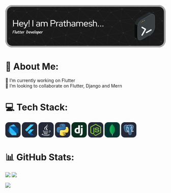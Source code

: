 ![Header](./github-header-image.png)

# 💫 About Me:
🔭 I’m currently working on Flutter<br>👯 I’m looking to collaborate on Flutter, Django and Mern<br>


# 💻 Tech Stack:
<a href="https://dart.dev"><img src="https://github.com/tandpfun/skill-icons/blob/main/icons/Dart-Dark.svg"
        width="48"></a> <a href="https://flutter.dev"><img
        src="https://github.com/tandpfun/skill-icons/blob/main/icons/Flutter-Dark.svg" width="48"></a>
<a href="https://java.com"><img src="https://github.com/tandpfun/skill-icons/blob/main/icons/Java-Dark.svg"
        width="48"></a> <a href="https://python.com"><img
        src="https://github.com/tandpfun/skill-icons/blob/main/icons/Python-Dark.svg" width="48"></a> 
<a href="https://djangoproject.com"><img src="https://github.com/tandpfun/skill-icons/blob/main/icons/Django.svg"
        width="48"></a> <a href="https://nodejs.org"><img
        src="https://github.com/tandpfun/skill-icons/blob/main/icons/NodeJS-Dark.svg" width="48"></a> 
<a href="https://MongoDB.com"><img src="https://github.com/tandpfun/skill-icons/blob/main/icons/MongoDB.svg"
        width="48"></a> <a href="https://postgresql.org"><img
        src="https://github.com/tandpfun/skill-icons/blob/main/icons/PostgreSQL-Dark.svg" width="48"></a>






# 📊 GitHub Stats:
![](https://github-readme-stats.vercel.app/api?username=prathamesh-mali&theme=dark&hide_border=false&include_all_commits=false&count_private=false) ![](https://github-readme-stats.vercel.app/api/top-langs/?username=prathamesh-mali&theme=dark&hide_border=false&include_all_commits=false&count_private=false&layout=compact)
<!--![](https://github-readme-streak-stats.herokuapp.com/?user=prathamesh-mali&theme=dark&hide_border=false)-->

![](https://quotes-github-readme.vercel.app/api?type=horizontal&theme=radical)
<!-- ### ✍️ Random Dev Quote -->
<!-- Proudly created with GPRM ( https://gprm.itsvg.in ) -->
